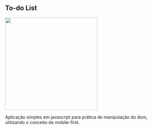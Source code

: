 ## To-do List

<img src="https://ik.imagekit.io/7qexdaoimo/todolist_tOljQnet2.gif" width="300px"> 

Aplicação simples em javascript para prática de manipulação do dom, utilizando o conceito de mobile-first.
